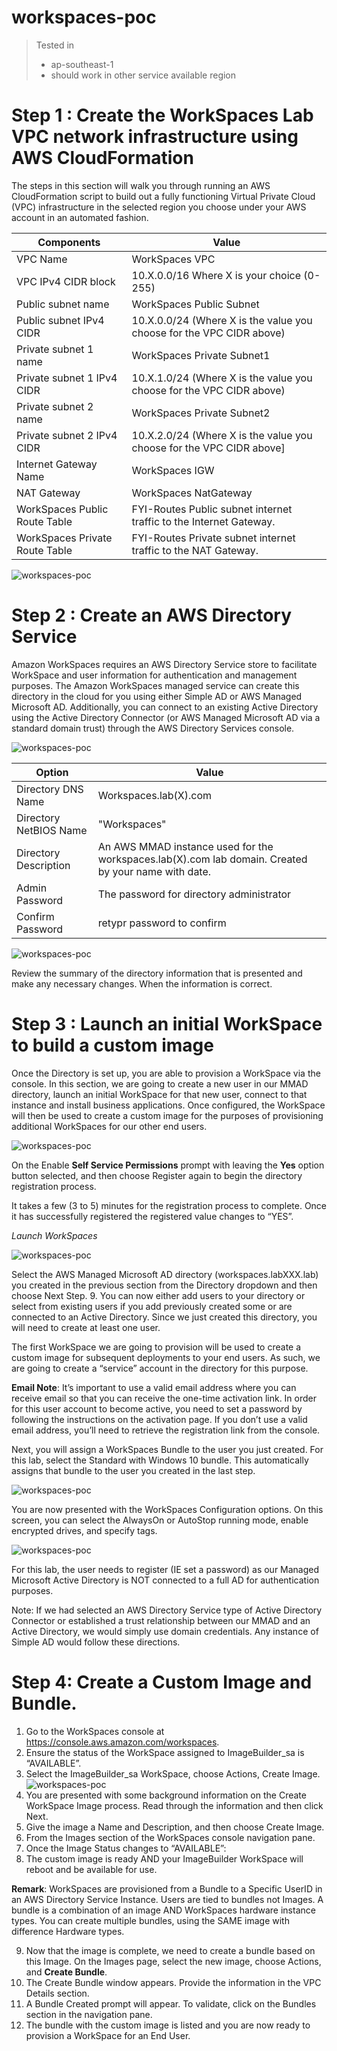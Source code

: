# workspaces-poc

> Tested in
> * ap-southeast-1
> * should work in other service available region

# Step 1 : Create the WorkSpaces Lab VPC network infrastructure using AWS CloudFormation 
The steps in this section will walk you through running an AWS CloudFormation script to build out a fully functioning Virtual Private Cloud (VPC) infrastructure in the selected region you choose under your AWS account in an automated fashion.

| Components | Value |
| ------------- | ------------- |
| VPC Name  | WorkSpaces VPC  |
| VPC IPv4 CIDR block   | 10.X.0.0/16   Where X is your choice (0-255)  |
| Public subnet name  | WorkSpaces Public Subnet  |
| Public subnet IPv4 CIDR  | 10.X.0.0/24  (Where X is the value you choose for the VPC CIDR above)  |
| Private subnet 1 name | WorkSpaces Private Subnet1 |
| Private subnet 1 IPv4 CIDR | 10.X.1.0/24   (Where X is the value you choose for the VPC CIDR above) |
| Private subnet 2 name | WorkSpaces Private Subnet2 |
| Private subnet 2 IPv4 CIDR | 10.X.2.0/24   (Where X is the value you choose for the VPC CIDR above] |
| Internet Gateway Name |	WorkSpaces IGW  |
| NAT Gateway |	WorkSpaces NatGateway  |
| WorkSpaces Public Route Table |	FYI-Routes Public subnet internet traffic to the Internet Gateway. |
| WorkSpaces Private Route Table |	FYI-Routes Private subnet internet traffic to the NAT Gateway.  |


![workspaces-poc](images/network_diagram.jpg)


# Step 2 : Create an AWS Directory Service
Amazon WorkSpaces requires an AWS Directory Service store to facilitate WorkSpace and user information for authentication and management purposes. The Amazon WorkSpaces managed service can create this directory in the cloud for you using either Simple AD  or AWS Managed Microsoft AD. Additionally, you can connect to an existing Active Directory using the Active Directory Connector (or AWS Managed Microsoft AD via a standard domain trust) through the AWS Directory Services console. 

![workspaces-poc](images/ad.jpg)

| Option | Value |
| ------------- | ------------- |
| Directory DNS Name | Workspaces.lab(X).com |
| Directory NetBIOS Name | "Workspaces" |
| Directory Description | An AWS MMAD instance used for the workspaces.lab(X).com lab domain. Created by your name with date. |
| Admin Password | The password for directory administrator |
| Confirm Password | retypr password to confirm |

![workspaces-poc](images/subnet.jpg)

Review the summary of the directory information that is presented and make any necessary changes. When the information is correct. 


# Step 3 : Launch an initial WorkSpace to build a custom image
Once the Directory is set up, you are able to provision a WorkSpace via the console. In this section, we are going to create a new user in our MMAD directory, launch an initial 
WorkSpace for that new user, connect to that instance and install business applications. Once configured, the WorkSpace will then be used to create a custom image for the purposes of provisioning additional WorkSpaces for our other end users. 

![workspaces-poc](images/directory.jpg)

On the Enable **Self Service Permissions** prompt with leaving the **Yes** option button selected, and then choose Register again to begin the directory registration process.

It takes a few (3 to 5) minutes for the registration process to complete. Once it has successfully registered the registered value changes to “YES”. 

*Launch WorkSpaces*

![workspaces-poc](images/ws.jpg)

Select the AWS Managed Microsoft AD directory (workspaces.labXXX.lab) you created in the previous section from the Directory dropdown and then choose Next Step.
9.	You can now either add users to your directory or select from existing users if you add previously created some or are connected to an Active Directory. Since we just created this directory, you will need to create at least one user. 

The first WorkSpace we are going to provision will be used to create a custom image for subsequent deployments to your end users. As such, we are going to create a “service” account in the directory for this purpose.  

**Email Note**: It’s important to use a valid email address where you can receive email so that you can receive the one-time activation link. In order for this user account to become active, you need to set a password by following the instructions on the activation page. If you don’t use a valid email address, you’ll need to retrieve the registration link from the console. 

Next, you will assign a WorkSpaces Bundle  to the user you just created. For this lab, select the Standard with Windows 10 bundle. This automatically assigns that bundle to the user you created in the last step.

![workspaces-poc](images/bundle.jpg)

You are now presented with the WorkSpaces Configuration options. On this screen, you can select the AlwaysOn or AutoStop running mode, enable encrypted drives, and specify tags.

![workspaces-poc](images/mode.jpg)

For this lab, the user needs to register (IE set a password) as our Managed Microsoft Active Directory is NOT connected to a full AD for authentication purposes.

Note: If we had selected an AWS Directory Service type of Active Directory Connector or established a trust relationship between our MMAD and an Active Directory, we would simply use domain credentials. Any instance of Simple AD would follow these directions. 

# Step 4: Create a Custom Image and Bundle. 

1.	Go to the WorkSpaces console at https://console.aws.amazon.com/workspaces. 
2.	Ensure the status of the WorkSpace assigned to ImageBuilder_sa is “AVAILABLE”. 
3.	Select the ImageBuilder_sa WorkSpace, choose Actions, Create Image.  
![workspaces-poc](images/image.jpg)
4.	You are presented with some background information on the Create WorkSpace Image process. Read through the information and then click Next. 
5.	Give the image a Name and Description, and then choose Create Image. 
6.  From the Images section of the WorkSpaces console navigation pane.
7.	Once the Image Status changes to “AVAILABLE”: 
8.	The custom image is ready AND your ImageBuilder WorkSpace will reboot and be available for use. 

**Remark**: WorkSpaces are provisioned from a Bundle to a Specific UserID in an AWS Directory Service 
Instance. Users are tied to bundles not Images. A bundle is a combination of an image AND WorkSpaces hardware instance types. You can create multiple bundles, using the SAME image with difference Hardware types. 

9.	Now that the image is complete, we need to create a bundle based on this Image. On the Images page, select the new image, choose Actions, and **Create Bundle**. 
10.	The Create Bundle window appears. Provide the information in the VPC Details section.
11.	A Bundle Created prompt will appear. To validate, click on the Bundles section in the navigation pane.  
12.	The bundle with the custom image is listed and you are now ready to provision a WorkSpace for an End User. 
